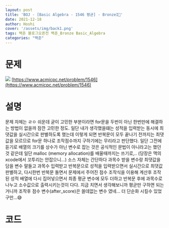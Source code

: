 ```yaml
---
layout: post
title: 'BOJ - [Basic Algebra - 1546 평균] - BronzeI🥉'
date: 2021-12-18
author: Hoshi
cover: '/assets/img/back1.png'
tags: 백준 블로그오픈전 백준_Bronze Basic_Algebra
categories: "백준"
---
```

# 문제
![]({{site.url}}/assets/img/posts_img/1546.png)
[https://www.acmicpc.net/problem/1546](https://www.acmicpc.net/problem/1546)

# 설명
문제 자체는 ㄹㅇ 쉬운데 굳이 고민한 부분이라면 for문을 두번이 아닌 한번만에 해결하는 방법이 없을까 잠깐 고민한 정도. 일단 내가 생각했을떄는 성적을 입력받는 동시에 최댓값을 실시간으로 판별하도록 했는데 이렇게 되면 반복문이 모두 끝나기 전까지는 최댓값을 모르므로 for문 하나로 조작점수까지 구하기에는 무리라고 판단했다. 일단 그전에 듣기로 배열의 크기를 상수가 아닌 변수로 잡는 것은 공식적인 문법이 아니라고는 했던 것 같은데 일단 malloc (memory allocation)를 배울때까지는 쓰기로,.. (당장은 맥의 xcode에서 꼬투리는 안잡으니...)
소스 자체는 간단하다 과목수 받을 변수랑 최댓값을 담을 변수 말들고 과목수 입력받고 반복문으로 성적을 입력받으면서 실시간으로 최댓값 판별하고, 다시한번 반복문 돌면서 문제에서 주어진 점수 조작식을 이용해 계산후 조작된 성적 배열에 다시 집어넣으면서 최종 평균 변수에 모두 더하고 반복문 후에 과목수로 나누고 소수값으로 출력시키는것이 다다. 지금 치면서 생각해보니까 평균만 구하면 되는거니까 조작후 점수 변수(after_score)은 쓸데없는 변수 였네... 더 단순화 시킬수 있었구만...😅

# 코드

```c

```
